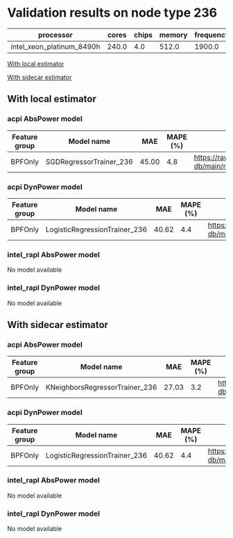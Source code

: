# Validation results on node type 236

| processor | cores | chips | memory | frequency |
| --- | --- | --- | --- | --- |
| intel_xeon_platinum_8490h | 240.0 | 4.0 | 512.0 | 1900.0 |

[With local estimator](#with-local-estimator)

[With sidecar estimator](#with-sidecar-estimator)

## With local estimator

### acpi AbsPower model

| Feature group | Model name | MAE | MAPE (%) | URL |
| --- | --- | --- | --- | --- |
| BPFOnly | SGDRegressorTrainer_236 | 45.00 | 4.8 | https://raw.githubusercontent.com/sustainable-computing-io/kepler-model-db/main/models/v0.7/specpower/acpi/AbsPower/BPFOnly/SGDRegressorTrainer_236.json |
### acpi DynPower model

| Feature group | Model name | MAE | MAPE (%) | URL |
| --- | --- | --- | --- | --- |
| BPFOnly | LogisticRegressionTrainer_236 | 40.62 | 4.4 | https://raw.githubusercontent.com/sustainable-computing-io/kepler-model-db/main/models/v0.7/specpower/acpi/DynPower/BPFOnly/LogisticRegressionTrainer_236.json |
### intel_rapl AbsPower model

No model available

### intel_rapl DynPower model

No model available

## With sidecar estimator

### acpi AbsPower model

| Feature group | Model name | MAE | MAPE (%) | URL |
| --- | --- | --- | --- | --- |
| BPFOnly | KNeighborsRegressorTrainer_236 | 27.03 | 3.2 | https://raw.githubusercontent.com/sustainable-computing-io/kepler-model-db/main/models/v0.7/specpower/acpi/AbsPower/BPFOnly/KNeighborsRegressorTrainer_236.zip |
### acpi DynPower model

| Feature group | Model name | MAE | MAPE (%) | URL |
| --- | --- | --- | --- | --- |
| BPFOnly | LogisticRegressionTrainer_236 | 40.62 | 4.4 | https://raw.githubusercontent.com/sustainable-computing-io/kepler-model-db/main/models/v0.7/specpower/acpi/DynPower/BPFOnly/LogisticRegressionTrainer_236.zip |
### intel_rapl AbsPower model

No model available

### intel_rapl DynPower model

No model available

